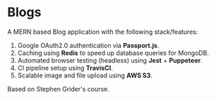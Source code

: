 # Blogs

A MERN based Blog application with the following stack/features:

1. Google OAuth2.0 authentication via **Passport.js**.
2. Caching using **Redis** to speed up database queries for MongoDB.
3. Automated browser testing (headless) using **Jest** + **Puppeteer**.
4. CI pipeline setup using **TravisCI**.
5. Scalable image and file upload using **AWS S3**.

Based on Stephen Grider's course.